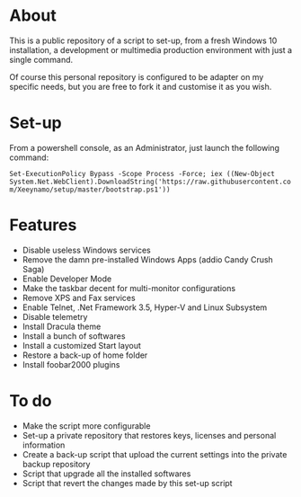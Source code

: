# About

This is a public repository of a script to set-up, from a fresh Windows 10 installation, a development or multimedia production environment with just a single command.

Of course this personal repository is configured to be adapter on my specific needs, but you are free to fork it and customise it as you wish.

# Set-up

From a powershell console, as an Administrator, just launch the following command:

`Set-ExecutionPolicy Bypass -Scope Process -Force; iex ((New-Object System.Net.WebClient).DownloadString('https://raw.githubusercontent.com/Xeeynamo/setup/master/bootstrap.ps1'))`

# Features

* Disable useless Windows services
* Remove the damn pre-installed Windows Apps (addio Candy Crush Saga)
* Enable Developer Mode
* Make the taskbar decent for multi-monitor configurations
* Remove XPS and Fax services
* Enable Telnet, .Net Framework 3.5, Hyper-V and Linux Subsystem
* Disable telemetry
* Install Dracula theme
* Install a bunch of softwares
* Install a customized Start layout
* Restore a back-up of home folder
* Install foobar2000 plugins

# To do

* Make the script more configurable
* Set-up a private repository that restores keys, licenses and personal information
* Create a back-up script that upload the current settings into the private backup repository
* Script that upgrade all the installed softwares
* Script that revert the changes made by this set-up script
